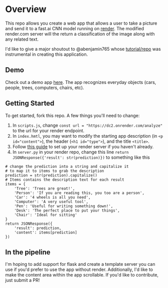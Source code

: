 # Overview
This repo allows you create a web app that allows a user to take a picture and send it to a fast.ai CNN model running on [render](render.com). 
The modified render.com server will the return a classification of the image along with any related text.

I'd like to give a major shoutout to @abenjamin765 whose [tutorial/repo](https://github.com/abenjamin765/camera-app) was instrumental in creating this application. 

## Demo
Check out a demo app [here](https://tylernoblett.github.io/fastai-cnn-camera-app/). The app recognizes everyday objects (cars, people, trees, computers, chairs, etc).

## Getting Started
To get started, fork this repo. A few things you'll need to change:
1. In `scripts.js`, change `const url = "https://dc2.onrender.com/analyze"` to the url for your render endpoint.
2. In `index.hmtl`, you may want to modify the starting app description (in `<p id="content">`), the header (`<h1 id="type">`), and the title `<title>`.
3. Follow [this guide](https://course.fast.ai/deployment_render.html) to set up your render server if you haven't already.
4. In `server.py` in your render repo, change this line `return JSONResponse({'result': str(prediction)})` to something like this
```
# change the prediction into a string and capitalize it
# to map it to items to grab the description
prediction = str(prediction).capitalize()	
# Items contains the description text for each result
items = {	
    'Tree': 'Trees are great!', 	
    'Person': 'If you are reading this, you too are a person', 	
    'Car': '4 wheels is all you need',	
    'Computer': 'A very useful tool',	
    'Pen': 'Useful for writing something down!',	
    'Desk': 'The perfect place to put your things',	
    'Chair': 'Ideal for sitting'	
}	
return JSONResponse({	
    'result': prediction,	
    'content': items[prediction]	
})
```

## In the pipeline
I'm hoping to add support for flask and create a template server you can use if you'd prefer to use the app without render.
Additionally, I'd like to make the content area within the app scrollable.
If you'd like to contribute, just submit a PR!

